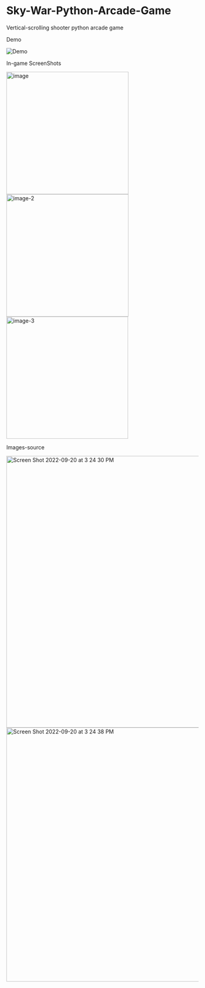# Sky-War-Python-Arcade-Game
Vertical-scrolling shooter python arcade game

Demo

![Demo](https://user-images.githubusercontent.com/34080792/191701422-256dc78a-0a17-46ad-abfd-6819fd9c32c4.gif)

In-game ScreenShots

<img width="320" alt="image" src="https://user-images.githubusercontent.com/34080792/191196866-0ec8008b-c2bf-49c6-b7f5-b112cbda0441.png">
<img width="320" alt="image-2" src="https://user-images.githubusercontent.com/34080792/191196878-76357784-e191-4ad7-afb2-5fc8856b6941.png">
<img width="319" alt="image-3" src="https://user-images.githubusercontent.com/34080792/191196892-230f0e6d-bb85-4736-a4d0-b427553300aa.png">

Images-source

<img width="710" alt="Screen Shot 2022-09-20 at 3 24 30 PM" src="https://user-images.githubusercontent.com/34080792/191195970-94eabc5b-2410-46b6-9b12-1d7af7a972cc.png">
<img width="664" alt="Screen Shot 2022-09-20 at 3 24 38 PM" src="https://user-images.githubusercontent.com/34080792/191195978-769e6b8d-9fcc-4f8b-b215-4aa4f7177f99.png">
